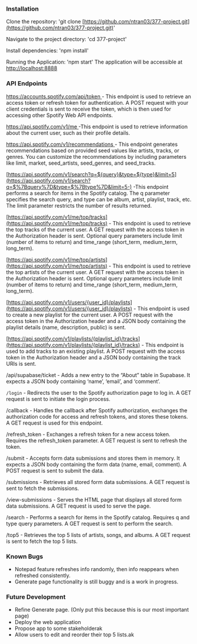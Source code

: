 ### Installation

Clone the repository: 'git clone [https://github.com/ntran03/377-project.git](https://github.com/ntran03/377-project.git)'

Navigate to the project directory: 'cd 377-project'

Install dependencies: 'npm install'

Running the Application: 'npm start' The application will be accessible at [http://localhost:8888](http://localhost:8888/)

### API Endpoints

[https://accounts.spotify.com/api/token ](https://accounts.spotify.com/api/token)- This endpoint is used to retrieve an access token or refresh token for authentication. A POST request with your client credentials is sent to receive the token, which is then used for accessing other Spotify Web API endpoints.

[https://api.spotify.com/v1/me ](https://api.spotify.com/v1/me)-This endpoint is used to retrieve information about the current user, such as their profile details.

[https://api.spotify.com/v1/recommendations ](https://api.spotify.com/v1/recommendations)- This endpoint generates recommendations based on provided seed values like artists, tracks, or genres. You can customize the recommendations by including parameters like limit, market, seed_artists, seed_genres, and seed_tracks.

[https://api.spotify.com/v1/search?q=${query}&type=${type}&limit=5](https://api.spotify.com/v1/search?q=$%7Bquery%7D&type=$%7Btype%7D&limit=5-) -This endpoint performs a search for items in the Spotify catalog. The q parameter specifies the search query, and type can be album, artist, playlist, track, etc. The limit parameter restricts the number of results returned.

[https://api.spotify.com/v1/me/top/tracks](https://api.spotify.com/v1/me/top/tracks) - This endpoint is used to retrieve the top tracks of the current user. A GET request with the access token in the Authorization header is sent. Optional query parameters include limit (number of items to return) and time_range (short_term, medium_term, long_term).

[https://api.spotify.com/v1/me/top/artists](https://api.spotify.com/v1/me/top/artists) - This endpoint is used to retrieve the top artists of the current user. A GET request with the access token in the Authorization header is sent. Optional query parameters include limit (number of items to return) and time_range (short_term, medium_term, long_term).

[https://api.spotify.com/v1/users/{user_id}/playlists](https://api.spotify.com/v1/users/{user_id}/playlists) -  This endpoint is used to create a new playlist for the current user. A POST request with the access token in the Authorization header and a JSON body containing the playlist details (name, description, public) is sent.

[https://api.spotify.com/v1/playlists/{playlist_id}/tracks](https://api.spotify.com/v1/playlists/{playlist_id}/tracks) - This endpoint is used to add tracks to an existing playlist. A POST request with the access token in the Authorization header and a JSON body containing the track URIs is sent.

/api/supabase/ticket - Adds a new entry to the “About” table in Supabase. It expects a JSON body containing ‘name’, ‘email’, and ‘comment’. 

`/login` - Redirects the user to the Spotify authorization page to log in. A GET request is sent to initiate the login process.

/callback - Handles the callback after Spotify authorization, exchanges the authorization code for access and refresh tokens, and stores these tokens. A GET request is used for this endpoint.

/refresh_token - Exchanges a refresh token for a new access token. Requires the refresh_token parameter. A GET request is sent to refresh the token.

/submit - Accepts form data submissions and stores them in memory. It expects a JSON body containing the form data (name, email, comment). A POST request is sent to submit the data.

/submissions - Retrieves all stored form data submissions. A GET request is sent to fetch the submissions.

/view-submissions - Serves the HTML page that displays all stored form data submissions. A GET request is used to serve the page.

/search - Performs a search for items in the Spotify catalog. Requires q and type query parameters. A GET request is sent to perform the search.

/top5 - Retrieves the top 5 lists of artists, songs, and albums. A GET request is sent to fetch the top 5 lists.

### Known Bugs



* Notepad feature refreshes info randomly, then info reappears when refreshed consistently.
* Generate page functionality is still buggy and is a work in progress.

### Future Development



* Refine Generate page. (Only put this because this is our most important page)
* Deploy the web application
* Propose app to some stakeholderak
* Allow users to edit and reorder their top 5 lists.ak